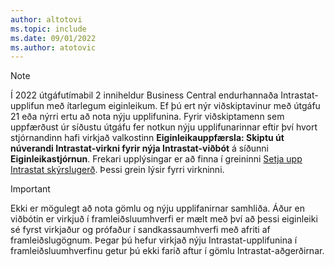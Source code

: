```yaml
---
author: altotovi
ms.topic: include
ms.date: 09/01/2022
ms.author: atotovic
---
```

> [!NOTE]
> Í 2022 útgáfutímabil 2 inniheldur Business Central endurhannaða Intrastat-upplifun með ítarlegum eiginleikum. Ef þú ert nýr viðskiptavinur með útgáfu 21 eða nýrri ertu að nota nýju upplifunina. Fyrir viðskiptamenn sem uppfærðust úr síðustu útgáfu fer notkun nýju upplifunarinnar eftir því hvort stjórnandinn hafi virkjað valkostinn **Eiginleikauppfærsla: Skiptu út núverandi Intrastat-virkni fyrir nýja Intrastat-viðbót** á síðunni **Eiginleikastjórnun**. Frekari upplýsingar er að finna í greininni [Setja upp Intrastat skýrslugerð](../finance-how-setup-report-intrastat.md). Þessi grein lýsir fyrri virkninni.

> [!IMPORTANT]
> Ekki er mögulegt að nota gömlu og nýju upplifanirnar samhliða. Áður en viðbótin er virkjuð í framleiðsluumhverfi er mælt með því að þessi eiginleiki sé fyrst virkjaður og prófaður í sandkassaumhverfi með afriti af framleiðslugögnum. Þegar þú hefur virkjað nýju Intrastat-upplifunina í framleiðsluumhverfinu getur þú ekki farið aftur í gömlu Intrastat-aðgerðirnar.